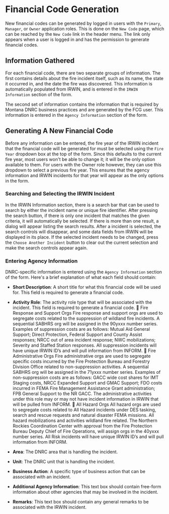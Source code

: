 # Financial Code Generation

New financial codes can be generated by logged in users with the
`Primary`, `Manager`, or `Owner` application roles. This is done on
the  `New Code` page, which can be reached by the `New Code` link in
the header menu. The link only appears when a user is logged in and
has the permission to generate financial codes.

## Information Gathered

For each financial code, there are two separate groups of
information. The first contains details about the fire incident itself, such
as its name, the state it occurred in, and the date the fire was
discovered. This information is automatically populated from IRWIN,
and is entered in the `IRWIN Information` section of the form.

The second set of information contains the information that is required by
Montana DNRC business practices and are generated by the FCG user. This
information is entered in the `Agency Information` section of the form.

## Generating A New Financial Code

Before any information can be entered, the fire year of the IRWIN
incident that the financial code will be generated for must be
selected using the `Fire Year` dropdown box at the top of the
form. Since this defaults to the current fire year, most users won't
be able to change it; it will be the only option available to
them. For users with the Owner role however, they can use this
dropdown to select a previous fire year. This ensures that the agency
information and IRWIN incidents for that year will appear as the only
options in the form.

### Searching and Selecting the IRWIN Incident

In the IRWIN Information section, there is a search bar that can be
used to search by either the incident name or unique fire
identifier. After pressing the search button, if there is only one
incident that matches the given criteria, it will automatically be
selected. If there is more than one result,
a dialog will appear listing the search results. After a incident is
selected, the search controls will disappear, and some data
fields from IRWIN will be displayed in its place. If the selected
incident needs to be changed, press the `Choose Another Incident`
button to clear out the current selection and make the search controls
appear again.

### Entering Agency Information

DNRC-specific information is entered using the `Agency Information` section
of the form. Here's a brief explanation of what each field should
contain:

+ __Short Description__: A short title for what this financial code
  will be used for. This field is required to generate a financial  code.
+ __Activity Role__: The activity role type that will be associated
  with the incident. This field is required to generate a financial code.
  	Fire Response and Support Orgs
Fire response and support orgs are used to segregate costs related to the suppression of wildland fire incidents.  A sequential SABHRS org will be assigned in the 90yxxx number series. Examples of suppression costs are as follows:  Mutual Aid General Support; Direct Protection, Federal Support and County Assist responses; NRCC out of area incident response; NWC mobilizations; Severity and Staffed Station responses. All suppression incidents will have unique IRWIN ID’s and will pull information from INFORM.
  	Fire Administrative Orgs
Fire administrative orgs are used to segregate specific costs incurred by the Fire Protection Bureau and Forestry Division Office related to non-suppression activities.  A sequential SABHRS org will be assigned in the 71yxxx number series. Examples of non-suppression costs are as follows: GACC wide cost shares for IMT Staging costs, NRCC Expanded Support and GMAC Support; FDO costs incurred in FEMA Fire Management Assistance Grant administration; FPB General Support to the NR GACC.  The administrative activities under this role may or may not have incident information in IRWIN that will be pulled from INFORM.
  	All Hazard Orgs
All hazard orgs are used to segregate costs related to All Hazard incidents under DES tasking, search and rescue requests and natural disaster FEMA missions. All hazard mobilizations and activities wildland fire related. The Northern Rockies Coordination Center with approval from the Fire Protection Bureau Deputy Chief of Fire Operations, will assign orgs in the 40yxxx number series.  All Risk incidents will have unique IRWIN ID’s and will pull information from INFORM.

+ __Area__: The DNRC area that is handling the incident.
+ __Unit__: The DNRC unit that is handling the incident.
+ __Business Action__: A specific type of business action that can be
  associated with an incident.
+ __Additional Agency Information__: This text box should contain
  free-form information about other agencies that may be involved in
  the incident.
+ __Remarks__: This text box should contain any general remarks to be
  associated with the IRWIN incident.
